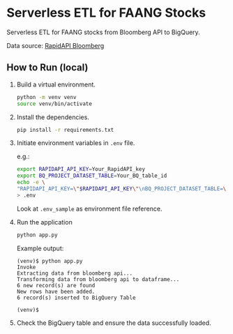 # Serverless ETL for FAANG Stocks

Serverless ETL for FAANG stocks from Bloomberg API to BigQuery.

Data source: [RapidAPI Bloomberg](https://rapidapi.com/apidojo/api/bloomberg-market-and-financial-news/)


## How to Run (local)

1. Build a virtual environment.

    ```bash
    python -m venv venv
    source venv/bin/activate
    ```

1. Install the dependencies.

    ```bash
    pip install -r requirements.txt
    ```

1. Initiate environment variables in `.env` file.

    e.g.:

    ```bash
    export RAPIDAPI_API_KEY=Your_RapidAPI_key
    export BQ_PROJECT_DATASET_TABLE=Your_BQ_table_id
    echo -e \
    "RAPIDAPI_API_KEY=\"$RAPIDAPI_API_KEY\"\nBQ_PROJECT_DATASET_TABLE=\"$BQ_PROJECT_DATASET_TABLE\"" \
    > .env
    ```

    Look at `.env_sample` as environment file reference.

1. Run the application

    ```bash
    python app.py
    ```

    Example output:
    ```
    (venv)$ python app.py
    Invoke
    Extracting data from bloomberg api...
    Transforming data from bloomberg api to dataframe...
    6 new record(s) are found
    New rows have been added.
    6 record(s) inserted to BigQuery Table

    (venv)$ 
    ```

1. Check the BigQuery table and ensure the data successfully loaded.
